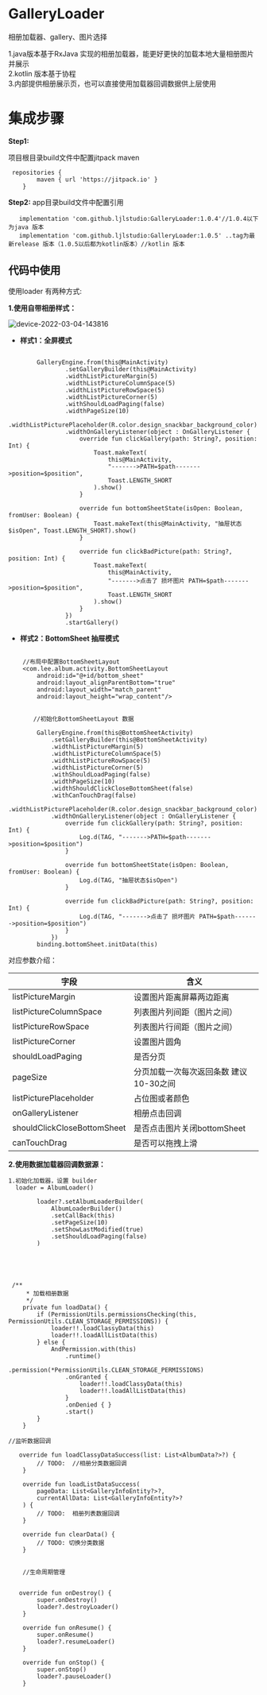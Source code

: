 # GalleryLoader
相册加载器、gallery、图片选择

1.java版本基于RxJava 实现的相册加载器，能更好更快的加载本地大量相册图片并展示  
2.kotlin 版本基于协程   
3.内部提供相册展示页，也可以直接使用加载器回调数据供上层使用  

# 集成步骤

**Step1:** 


项目根目录build文件中配置jitpack maven
```
 repositories {
        maven { url 'https://jitpack.io' }
    }
```


**Step2:**
app目录build文件中配置引用

```
   implementation 'com.github.ljlstudio:GalleryLoader:1.0.4'//1.0.4以下为java 版本
   implementation 'com.github.ljlstudio:GalleryLoader:1.0.5' ..tag为最新release 版本（1.0.5以后都为kotlin版本）//kotlin 版本
```


## 代码中使用

使用loader 有两种方式:

**1.使用自带相册样式：**


![device-2022-03-04-143816](https://user-images.githubusercontent.com/70507884/156712790-7de2b04c-7a42-48e9-b5ba-94ec55215681.gif)



* **样式1：全屏模式**

```
     
        GalleryEngine.from(this@MainActivity)
                .setGalleryBuilder(this@MainActivity)
                .widthListPictureMargin(5)
                .widthListPictureColumnSpace(5)
                .widthListPictureRowSpace(5)
                .widthListPictureCorner(5)
                .withShouldLoadPaging(false)
                .widthPageSize(10)
                .widthListPicturePlaceholder(R.color.design_snackbar_background_color)
                .widthOnGalleryListener(object : OnGalleryListener {
                    override fun clickGallery(path: String?, position: Int) {
                        Toast.makeText(
                            this@MainActivity,
                            "------->PATH=$path------->position=$position",
                            Toast.LENGTH_SHORT
                        ).show()
                    }

                    override fun bottomSheetState(isOpen: Boolean, fromUser: Boolean) {
                        Toast.makeText(this@MainActivity, "抽屉状态$isOpen", Toast.LENGTH_SHORT).show()
                    }

                    override fun clickBadPicture(path: String?, position: Int) {
                        Toast.makeText(
                            this@MainActivity,
                            "------->点击了 损坏图片 PATH=$path------->position=$position",
                            Toast.LENGTH_SHORT
                        ).show()
                    }
                })
                .startGallery()

```

* **样式2：BottomSheet 抽屉模式**

```

    //布局中配置BottomSheetLayout 
    <com.lee.album.activity.BottomSheetLayout
        android:id="@+id/bottom_sheet"
        android:layout_alignParentBottom="true"
        android:layout_width="match_parent"
        android:layout_height="wrap_content"/>


       //初始化BottomSheetLayout 数据

        GalleryEngine.from(this@BottomSheetActivity)
            .setGalleryBuilder(this@BottomSheetActivity)
            .widthListPictureMargin(5)
            .widthListPictureColumnSpace(5)
            .widthListPictureRowSpace(5)
            .widthListPictureCorner(5)
            .withShouldLoadPaging(false)
            .widthPageSize(10)
            .widthShouldClickCloseBottomSheet(false)
            .withCanTouchDrag(false)
            .widthListPicturePlaceholder(R.color.design_snackbar_background_color)
            .widthOnGalleryListener(object : OnGalleryListener {
                override fun clickGallery(path: String?, position: Int) {
                    Log.d(TAG, "------->PATH=$path------->position=$position")
                }

                override fun bottomSheetState(isOpen: Boolean, fromUser: Boolean) {
                    Log.d(TAG, "抽屉状态$isOpen")
                }

                override fun clickBadPicture(path: String?, position: Int) {
                    Log.d(TAG, "------->点击了 损坏图片 PATH=$path------->position=$position")
                }
            })
        binding.bottomSheet.initData(this)
```


对应参数介绍：

字段     |   含义
-------- | ---
listPictureMargin       |   设置图片距离屏幕两边距离
listPictureColumnSpace  |   列表图片列间距（图片之间）
listPictureRowSpace     |   列表图片行间距（图片之间）
listPictureCorner       |   设置图片圆角
shouldLoadPaging        |   是否分页
pageSize                |   分页加载一次每次返回条数 建议10-30之间
listPicturePlaceholder  |   占位图或者颜色
onGalleryListener       |   相册点击回调
shouldClickCloseBottomSheet | 是否点击图片关闭bottomSheet
canTouchDrag            |   是否可以拖拽上滑



 **2.使用数据加载器回调数据源：**




```
1.初始化加载器，设置 builder
  loader = AlbumLoader()

        loader?.setAlbumLoaderBuilder(
            AlbumLoaderBuilder()
            .setCallBack(this)
            .setPageSize(10)
            .setShowLastModified(true)
            .setShouldLoadPaging(false)
        )
                
                
                
                

 /**
     * 加载相册数据
     */
    private fun loadData() {
        if (PermissionUtils.permissionsChecking(this, PermissionUtils.CLEAN_STORAGE_PERMISSIONS)) {
            loader!!.loadClassyData(this)
            loader!!.loadAllListData(this)
        } else {
            AndPermission.with(this)
                .runtime()
                .permission(*PermissionUtils.CLEAN_STORAGE_PERMISSIONS)
                .onGranted {
                    loader!!.loadClassyData(this)
                    loader!!.loadAllListData(this)
                }
                .onDenied { }
                .start()
        }
    }
                
//监听数据回调

   override fun loadClassyDataSuccess(list: List<AlbumData?>?) {
        // TODO:  //相册分类数据回调
    }

    override fun loadListDataSuccess(
        pageData: List<GalleryInfoEntity?>?,
        currentAllData: List<GalleryInfoEntity?>?
    ) {
        // TODO:  相册列表数据回调
    }

    override fun clearData() {
        // TODO: 切换分类数据
    }
    
    
    //生命周期管理
    
    
   override fun onDestroy() {
        super.onDestroy()
        loader?.destroyLoader()
    }

    override fun onResume() {
        super.onResume()
        loader?.resumeLoader()
    }

    override fun onStop() {
        super.onStop()
        loader?.pauseLoader()
    }
    
                
```









